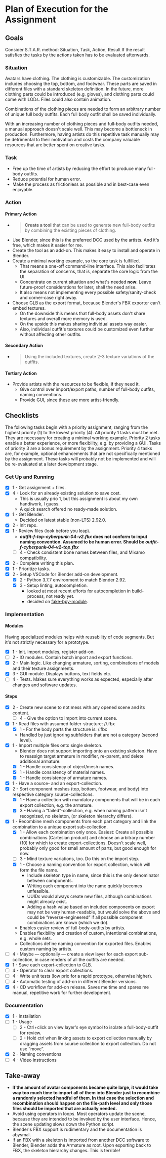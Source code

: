 # Plan of Execution for the Assignment

## Goals

Consider S.T.A.R. method: Situation, Task, Action, Result
If the result satisfies the tasks by the actions taken has to be evaluated afterwards.

### Situation

Avatars have clothing.
The clothing is customizable.
The customization includes choosing the top, bottom, and footwear.
These parts are saved in different files with a standard skeleton definition.
In the future, more clothing parts could be introduced (e.g. gloves), and clothing parts could come with LODs.
Files could also contain animation.

Combinations of the clothing pieces are needed to form an arbitrary number of unique full body outfits.
Each full body outfit shall be saved individually.

With an increasing number of clothing pieces and full-body outfits needed, a manual approach doesn't scale well.
This may become a bottleneck in production.
Furthermore, having artists do this repetitive task manually may be detrimental to their motivation and costs the company valuable resources that are better spent on creative tasks.

### Task

- Free up the time of artists by reducing the effort to produce many full-body outfits.
- Reduce potential for human error.
- Make the process as frictionless as possible and in best-case even enjoyable.

### Action

#### Primary Action

- > **Create a tool** that can be used to generate new full-body outfits by combining the existing pieces of clothing.
- Use Blender, since this is the preferred DCC used by the artists. And it's free, which makes it easier for me.
- Create the tool as an add-on. This makes it easy to install and operate in Blender.
- Create a minimal working example, so the core task is fulfilled.
  - That means a one-off command-line interface. This also facilitates the separation of concerns, that is, separate the core logic from the UI.
  - Concentrate on current situation and what's needed **now**. Leave future-proof considerations for later, shall the need arise.
  - It also means not implementing every possible safety/sanity-check and corner-case right away.
- Choose GLB as the export format, because Blender's FBX exporter can't embed textures.
  - On the downside this means that full-body assets don't share textures and overall more memory is used.
  - On the upside this makes sharing individual assets way easier.
  - Also, individual outfit's textures could be customized even further without affecting other outfits.

#### Secondary Action

- > Using the included textures, create 2-3 texture variations of the outfits.

#### Tertiary Action

- Provide artists with the resources to be flexible, if they need it.
  - Give control over import/export paths, number of full-body outfits, naming conventions.
  - Provide GUI, since these are more artist-friendly.

## Checklists

The following tasks begin with a priority assignment, ranging from the highest priority (1) to the lowest priority (4).
All priority 1 tasks must be met. They are necessary for creating a minimal working example.
Priority 2 tasks enable a better experience, or more flexibility, e.g. by providing a GUI.
Tasks of priority 3 are a bonus requirement by the assignment.
Priority 4 tasks are, for example, optional enhancements that are not specifically mentioned by the assignment. These tasks will probably not be implemented and will be re-evaluated at a later development stage.

### Get Up and Running

- [x] 1 - Get assignment + files.
- [x] 4 - Look for an already existing solution to save cost.
  - This is usually prio 1, but this assignment is about my own handiwork, I guess.
  - A quick search offered no ready-made solution.
- [x] 1 - Get Blender.
  - Decided on latest stable (non-LTS) 2.92.0.
- [x] 2 - Init repo.
- [x] 1 - Review files (look before you leap).
  - **_outfit-f-top-cyberpunk-04-v2.fbx_ does not conform to input naming convention. Assumed to be human error. Should be _outfit-f-cyberpunk-04-v2-top.fbx_**
  - [ ] 4 - Check consistent bone names between files, and Mixamo compatibility.
- [x] 2 - Complete writing this plan.
- [x] 1 - Prioritize tasks.
- [x] 2 - Setup VSCode for Blender add-on development.
  - [x] 2 - Python 3.7.7 environment to match Blender 2.92.
  - [x] 3 - Setup linting, autocompletion.
    - looked at most recent efforts for autocompletion in build-process, not ready yet.
    - decided on [fake-bpy-module](https://github.com/nutti/fake-bpy-module).

### Implementation

#### Modules

Having specialized modules helps with reusability of code segments. But it's not strictly necessary for a prototype.

- [x] 1 - Init. Import modules, register add-on.
- [ ] 2 - IO modules. Contain batch import and export functions.
- [x] 2 - Main logic. Like changing armature, sorting, combinations of models and their texture assignments.
- [x] 3 - GUI module. Displays buttons, text fields etc.
- [ ] 4 - Tests. Makes sure everything works as expected, especially after changes and software updates.

#### Steps

- [x] 2 - Create new scene to not mess with any opened scene and its content.
  - [ ] 4 - Give the option to import into current scene.
- [x] 1 - Read files with assumed folder-structure: <part category>/<part>/<part>.fbx
  - [x] 1 - For the body parts the structure is: <part category>/<part>.fbx
  - Handled by just ignoring subfolders that are not a category (second level).
- [x] 1 - Import multiple files onto single skeleton.
  - Blender does not support importing onto an existing skeleton. Have to reassign target armature in modifier, re-parent, and delete additional armature.
  - [x] 1 - Handle consistency of object/mesh names.
  - [x] 1 - Handle consistency of material names.
  - [x] 1 - Handle consistency of armature names.
- [x] 1 - Have a source- and an export-collection.
- [x] 2 - Sort component meshes (top, bottom, footwear, and body) into respective category source-collections.
  - [x] 1 - Have a collection with mandatory components that will be in each export collection, e.g. the armature.
  - [x] 3 - Having a “failed”-collection, e.g. when naming pattern isn't recognized, no skeleton, (or skeleton hierarchy differs).
- [x] 1 - Recombine mesh components from each part category and link the combination to a unique export sub-collection.
  - [x] 1 - Allow each combination only once. Easiest: Create all possible combinations (Cartesian product) and choose an arbitrary number (10) for which to create export-collections. Doesn't scale well, probably only good for small amount of parts, but good enough for now.
  - [ ] 3 - Mind texture variations, too. Do this on the import step.
  - [x] 1 - Choose a naming convention for export collection, which will form the file name.
    - Include skeleton type in name, since this is the only denominator between components.
    - Writing each component into the name quickly becomes unfeasible.
    - UUIDs would always create new files, although combinations might already exist.
    - Adding a hash value based on included components on export may not be very human-readable, but would solve the above and could be “reverse-engineered” if all possible component combinations are known (which we do).
  - Enables easier review of full-body-outfits by artists.
  - Enables flexibility and creation of custom, intentional combinations, e.g. whole sets.
  - Collections define naming convention for exported files. Enables custom naming by artists.
- [ ] 4 - Maybe — optionally — create a view layer for each export sub-collection, in case renders of all the outfits are needed.
- [x] 1 - Save each export-collection to GLB.
- [ ] 4 - Operator to clear export collections.
- [ ] 4 - Write unit tests (low prio for a rapid prototype, otherwise higher).
- [ ] 4 - Automatic testing of add-on in different Blender versions.
- [x] 4 - CD workflow for add-on release. Saves me time and spares me manual, repetitive work for further development.
  
### Documentation

- [x] 1 - Installation
- [ ] 1 - Usage
  - [ ] 2 - Ctrl+click on view layer's eye symbol to isolate a full-body-outfit for review.
  - [ ] 2 - Hold ctrl when linking assets to export collection manually by dragging assets from source collection to export collection. Do not use “move”.
- [x] 2 - Naming conventions
- [ ] 4 - Video instructions

## Take-away

- **If the amount of avatar components became quite large, it would take way too much time to import all of them into Blender just to recombine a randomly selected handful of them. In that case the selection and recombination should happen on the file-path level and only those files should be imported that are actually needed.**
- Avoid using operators in loops. Most operators update the scene, because they are intended to be invoked by the user interface. Hence, the scene updating slows down the Python script.
- Blender's FBX support is rudimentary and the documentation is abysmal.
- If an FBX with a skeleton is imported from another DCC software to Blender, Blender adds the Armature as root. Upon exporting back to FBX, the skeleton hierarchy changes. This is terrible!
